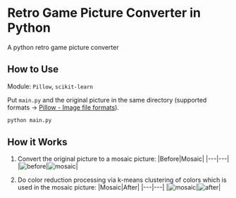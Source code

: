 # Retro Game Picture Converter in Python

A python retro game picture converter

## How to Use

Module: `Pillow`, `scikit-learn`

Put `main.py` and the original picture in the same directory (supported formats -> [Pillow - Image file formats](https://pillow.readthedocs.io/en/latest/handbook/image-file-formats.html)).

```bash
python main.py
```

##  How it Works

1. Convert the original picture to a mosaic picture:
|Before|Mosaic|
|---|---|
|![before](https://github.com/snaka0213/dot_converter/blob/images/before.png)|![mosaic](https://github.com/snaka0213/dot_converter/blob/images/mosaic.png)|

2. Do color reduction processing via k-means clustering of colors which is used in the mosaic picture:
|Mosaic|After|
|---|---|
|![mosaic](https://github.com/snaka0213/dot_converter/blob/images/mosaic.png)|![after](https://github.com/snaka0213/dot_converter/blob/images/after.png)|
